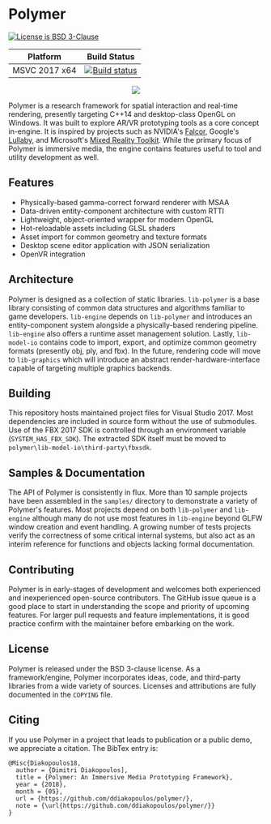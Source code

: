 # Polymer

[![License is BSD 3-Clause](https://img.shields.io/badge/license-BSD3-blue.svg?style=flat)](https://opensource.org/licenses/BSD-3-Clause)

Platform | Build Status |
-------- | ------------ |
MSVC 2017 x64 | [![Build status]()](https://ci.appveyor.com/project/ddiakopoulos/polymer)

<p align="center">
  <img src="https://s3-us-west-1.amazonaws.com/polymer-engine/polymer-github-hero.png"/>
</p>

Polymer is a research framework for spatial interaction and real-time rendering, presently targeting C++14 and desktop-class OpenGL on Windows. It was built to explore AR/VR prototyping tools as a core concept in-engine. It is inspired by projects such as NVIDIA's [Falcor](https://github.com/NVIDIAGameWorks/Falcor), Google's [Lullaby](https://github.com/google/lullaby), and Microsoft's [Mixed Reality Toolkit](https://github.com/Microsoft/MixedRealityToolkit-Unity). While the primary focus of Polymer is immersive media, the engine contains features useful to tool and utility development as well. 


## Features

* Physically-based gamma-correct forward renderer with MSAA
* Data-driven entity-component architecture with custom RTTI
* Lightweight, object-oriented wrapper for modern OpenGL
* Hot-reloadable assets including GLSL shaders
* Asset import for common geometry and texture formats
* Desktop scene editor application with JSON serialization
* OpenVR integration

## Architecture

Polymer is designed as a collection of static libraries. `lib-polymer` is a base library consisting of common data structures and algorithms familiar to game developers. `lib-engine` depends on `lib-polymer` and introduces an entity-component system alongside a physically-based rendering pipeline. `lib-engine` also offers a runtime asset management solution. Lastly, `lib-model-io` contains code to import, export, and optimize common geometry formats (presently obj, ply, and fbx). In the future, rendering code will move to `lib-graphics` which will introduce an abstract render-hardware-interface capable of targeting multiple graphics backends. 

## Building

This repository hosts maintained project files for Visual Studio 2017. Most dependencies are included in source form without the use of submodules. Use of the FBX 2017 SDK is controlled through an environment variable (`SYSTEM_HAS_FBX_SDK`). The extracted SDK itself must be moved to `polymer\lib-model-io\third-party\fbxsdk`. 

## Samples & Documentation

The API of Polymer is consistently in flux. More than 10 sample projects have been assembled in the `samples/` directory to demonstrate a variety of Polymer's features. Most projects depend on both `lib-polymer` and `lib-engine` although many do not use most features in `lib-engine` beyond GLFW window creation and event handling. A growing number of tests projects verify the correctness of some critical internal systems, but also act as an interim reference for functions and objects lacking formal documentation. 

## Contributing 

Polymer is in early-stages of development and welcomes both experienced and inexperienced open-source contributors. The GitHub issue queue is a good place to start in understanding the scope and priority of upcoming features. For larger pull requests and feature implementations, it is good practice confirm with the maintainer before embarking on the work. 

## License

Polymer is released under the BSD 3-clause license. As a framework/engine, Polymer incorporates ideas, code, and third-party libraries from a wide variety of sources. Licenses and attributions are fully documented in the `COPYING` file.

## Citing

If you use Polymer in a project that leads to publication or a public demo, we appreciate a citation. The BibTex entry is: 

```
@Misc{Diakopoulos18,
  author = {Dimitri Diakopoulos],
  title = {Polymer: An Immersive Media Prototyping Framework},
  year = {2018},
  month = {05},
  url = {https://github.com/ddiakopoulos/polymer/},
  note = {\url{https://github.com/ddiakopoulos/polymer/}}
}
```
